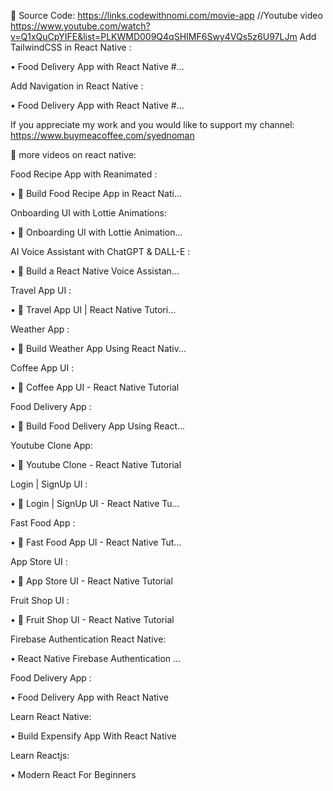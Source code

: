 🚀  Source Code: https://links.codewithnomi.com/movie-app
//Youtube video
https://www.youtube.com/watch?v=Q1xQuCpYIFE&list=PLKWMD009Q4qSHIMF6Swy4VQs5z6U97LJm
Add TailwindCSS in React Native :   

 • Food Delivery App with React Native #...  

Add Navigation in React Native :   

 • Food Delivery App with React Native #...  

If you appreciate my work and you would like to support my channel: https://www.buymeacoffee.com/syednoman

🚨 more videos on react native:

Food Recipe App with Reanimated :   

 • 🔴 Build Food Recipe App in React Nati...  

Onboarding UI with Lottie Animations:   

 • 🔴 Onboarding UI with Lottie Animation...  

AI Voice Assistant with ChatGPT & DALL-E :   

 • 🔴 Build a React Native Voice Assistan...  

Travel App UI :   

 • 🔴 Travel App UI | React Native Tutori...  

Weather App :   

 • 🔴 Build Weather App Using React Nativ...  

Coffee App UI :   

 • 🔴 Coffee App UI - React Native Tutorial  

Food Delivery App :   

 • 🔴 Build Food Delivery App Using React...  

Youtube Clone App:   

 • 🔴 Youtube Clone - React Native Tutorial  

Login | SignUp UI :   

 • 🔴 Login | SignUp UI - React Native Tu...  

Fast Food App :   

 • 🔴 Fast Food App UI - React Native Tut...  

App Store UI :   

 • 🔴 App Store UI - React Native Tutorial  

Fruit Shop UI :   

 • 🔴 Fruit Shop UI - React Native Tutorial  

Firebase Authentication React Native:   

 • React Native Firebase Authentication ...  

Food Delivery App :   

 • Food Delivery App with React Native  

Learn React Native:   

 • Build Expensify App With React Native  

Learn Reactjs:   

 • Modern React For Beginners  
